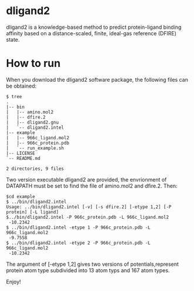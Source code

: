 # dligand2
dligand2 is a knowledge-based method to predict protein-ligand binding affinity based on a distance-scaled, finite, ideal-gas reference (DFIRE) state.
# How to run 
When you download the dligand2 software package, the following files can be obtained:
```
$ tree 
.
|-- bin
|   |-- amino.mol2
|   |-- dfire.2
|   |-- dligand2.gnu
|   `-- dligand2.intel
|-- example
|   |-- 966c_ligand.mol2
|   |-- 966c_protein.pdb
|   `-- run_example.sh
|-- LICENSE
`-- README.md

2 directories, 9 files
```
Two version executable dligand2 are provided, the envrionment of DATAPATH must be set to find the file of amino.mol2 and dfire.2. Then:
```
$cd example
$ ../bin/dligand2.intel 
Usage: ../bin/dligand2.intel [-v] [-s dfire.2] [-etype 1,2] [-P protein] [-L ligand]
$../bin/dligand2.intel -P 966c_protein.pdb -L 966c_ligand.mol2
 -10.2342
$ ../bin/dligand2.intel -etype 1 -P 966c_protein.pdb -L 966c_ligand.mol2 
 -9.7558
$ ../bin/dligand2.intel -etype 2 -P 966c_protein.pdb -L 966c_ligand.mol2 
 -10.2342
```
The argument of [-etype 1,2] gives two versions of potentials,represent protein atom type subdivided into 13 atom typs and 167 atom types.

Enjoy!
